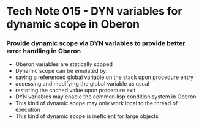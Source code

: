 # Tech Note 015 - DYN variables for dynamic scope in Oberon
### Provide dynamic scope via DYN variables to provide better error handling in Oberon

* Oberon variables are statically scoped
* Dynamic scope can be emulated by:
 * saving a referenced global variable on the stack upon procedure entry
 * accessing and modifying the global variable as usual
 * restoring the cached value upon procedure exit
* DYN variables may enable the common lisp condition system in Oberon
* This kind of dynamic scope may only work local to the thread of execution
* This kind of dynamic scope is ineficient for large objects


